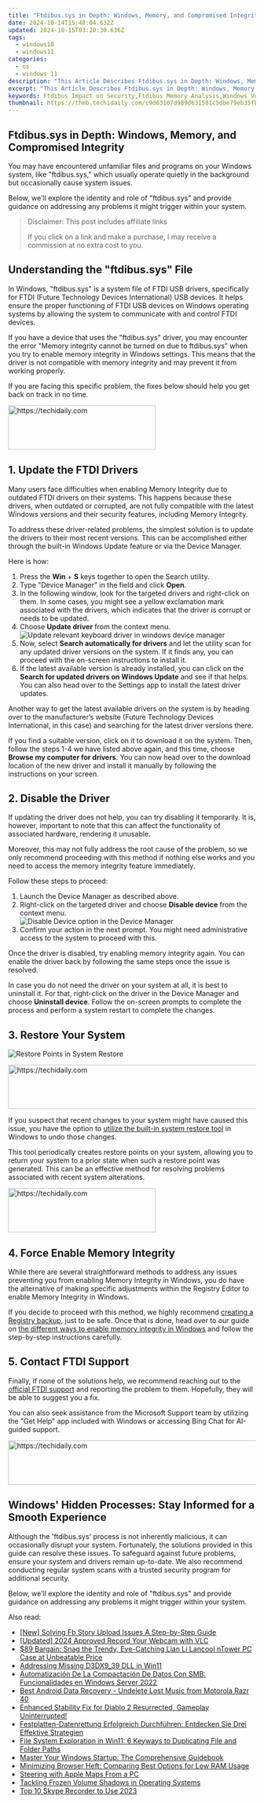 ```yaml
---
title: "Ftdibus.sys in Depth: Windows, Memory, and Compromised Integrity"
date: 2024-10-14T15:48:04.632Z
updated: 2024-10-15T03:20:30.636Z
tags:
  - windows10
  - windows11
categories:
  - os
  - windows 11
description: "This Article Describes Ftdibus.sys in Depth: Windows, Memory, and Compromised Integrity"
excerpt: "This Article Describes Ftdibus.sys in Depth: Windows, Memory, and Compromised Integrity"
keywords: Ftdibus Impact on Security,Ftdibus Memory Analysis,Windows Vulnerability,Ftdibus System Integrity,Compromised Ftdibus in Windows,Memory Exploitation via Ftdibus,Protecting Against Ftdibus Threats
thumbnail: https://thmb.techidaily.com/c9d63107d989d631581c5dbe79eb35fbfb926a1d51af5b4f90784c648af3957e.png
---
```


## Ftdibus.sys in Depth: Windows, Memory, and Compromised Integrity

 You may have encountered unfamiliar files and programs on your Windows system, like "ftdibus.sys," which usually operate quietly in the background but occasionally cause system issues.

 Below, we'll explore the identity and role of "ftdibus.sys" and provide guidance on addressing any problems it might trigger within your system.

>  Disclaimer: This post includes affiliate links
>
>  If you click on a link and make a purchase, I may receive a commission at no extra cost to you.
>

## Understanding the "ftdibus.sys" File

 In Windows, "ftdibus.sys" is a system file of FTDI USB drivers, specifically for FTDI (Future Technology Devices International) USB devices. It helps ensure the proper functioning of FTDI USB devices on Windows operating systems by allowing the system to communicate with and control FTDI devices.

 If you have a device that uses the "ftdibus.sys" driver, you may encounter the error "Memory integrity cannot be turned on due to ftdibus.sys" when you try to enable memory integrity in Windows settings. This means that the driver is not compatible with memory integrity and may prevent it from working properly.

 If you are facing this specific problem, the fixes below should help you get back on track in no time.

<!-- affiliate ads begin -->
<a href="https://aligracehair.sjv.io/c/5597632/1918714/19272" target="_top" id="1918714">
  <img src="//a.impactradius-go.com/display-ad/19272-1918714" border="0" alt="https://techidaily.com" width="300" height="90"/>
</a>
<img height="0" width="0" src="https://aligracehair.sjv.io/i/5597632/1918714/19272" style="position:absolute;visibility:hidden;" border="0" />
<!-- affiliate ads end -->

## 1\. Update the FTDI Drivers

 Many users face difficulties when enabling Memory Integrity due to outdated FTDI drivers on their systems. This happens because these drivers, when outdated or corrupted, are not fully compatible with the latest Windows versions and their security features, including Memory Integrity.

 To address these driver-related problems, the simplest solution is to update the drivers to their most recent versions. This can be accomplished either through the built-in Windows Update feature or via the Device Manager.

 Here is how:

1. Press the **Win** \+ **S** keys together to open the Search utility.
2. Type "Device Manager" in the field and click **Open**.
3. In the following window, look for the targeted drivers and right-click on them. In some cases, you might see a yellow exclamation mark associated with the drivers, which indicates that the driver is corrupt or needs to be updated.
4. Choose **Update driver** from the context menu.  
![Update relevant keyboard driver in windows device manager](https://static1.makeuseofimages.com/wordpress/wp-content/uploads/2023/08/update-relevant-keyboard-driver-in-windows-device-manager.jpg)
5. Now, select **Search automatically for drivers** and let the utility scan for any updated driver versions on the system. If it finds any, you can proceed with the on-screen instructions to install it.
6. If the latest available version is already installed, you can click on the **Search for updated drivers on Windows Update** and see if that helps. You can also head over to the Settings app to install the latest driver updates.

 Another way to get the latest available drivers on the system is by heading over to the manufacturer’s website (Future Technology Devices International, in this case) and searching for the latest driver versions there.

 If you find a suitable version, click on it to download it on the system. Then, follow the steps 1-4 we have listed above again, and this time, choose **Browse my computer for drivers**. You can now head over to the download location of the new driver and install it manually by following the instructions on your screen.

## 2\. Disable the Driver

 If updating the driver does not help, you can try disabling it temporarily. It is, however, important to note that this can affect the functionality of associated hardware, rendering it unusable.

 Moreover, this may not fully address the root cause of the problem, so we only recommend proceeding with this method if nothing else works and you need to access the memory integrity feature immediately.

 Follow these steps to proceed:

1. Launch the Device Manager as described above.
2. Right-click on the targeted driver and choose **Disable device** from the context menu.  
![Disable Device option in the Device Manager](https://static1.makeuseofimages.com/wordpress/wp-content/uploads/2023/03/disable-device-option-1.jpg)
3. Confirm your action in the next prompt. You might need administrative access to the system to proceed with this.

 Once the driver is disabled, try enabling memory integrity again. You can enable the driver back by following the same steps once the issue is resolved.

 In case you do not need the driver on your system at all, it is best to uninstall it. For that, right-click on the driver in the Device Manager and choose **Uninstall device**. Follow the on-screen prompts to complete the process and perform a system restart to complete the changes.

## 3\. Restore Your System

![Restore Points in System Restore](https://static1.makeuseofimages.com/wordpress/wp-content/uploads/2023/06/restore-points-in-system-restore.jpg)

<!-- affiliate ads begin -->
<a href="https://appsumo.8odi.net/c/5597632/2151882/7443" target="_top" id="2151882">
  <img src="//a.impactradius-go.com/display-ad/7443-2151882" border="0" alt="https://techidaily.com" width="600" height="90"/>
</a>
<img height="0" width="0" src="https://appsumo.8odi.net/i/5597632/2151882/7443" style="position:absolute;visibility:hidden;" border="0" />
<!-- affiliate ads end -->

 If you suspect that recent changes to your system might have caused this issue, you have the option to [utilize the built-in system restore tool](https://www.makeuseof.com/use-system-restore-windows/) in Windows to undo those changes.

 This tool periodically creates restore points on your system, allowing you to return your system to a prior state when such a restore point was generated. This can be an effective method for resolving problems associated with recent system alterations.

<!-- affiliate ads begin -->
<a href="https://aligracehair.sjv.io/c/5597632/1896555/19272" target="_top" id="1896555">
  <img src="//a.impactradius-go.com/display-ad/19272-1896555" border="0" alt="https://techidaily.com" width="300" height="90"/>
</a>
<img height="0" width="0" src="https://aligracehair.sjv.io/i/5597632/1896555/19272" style="position:absolute;visibility:hidden;" border="0" />
<!-- affiliate ads end -->

## 4\. Force Enable Memory Integrity

 While there are several straightforward methods to address any issues preventing you from enabling Memory Integrity in Windows, you do have the alternative of making specific adjustments within the Registry Editor to enable Memory Integrity in Windows.

 If you decide to proceed with this method, we highly recommend [creating a Registry backup](https://www.makeuseof.com/tag/backup-restore-windows-registry/), just to be safe. Once that is done, head over to our guide on [the different ways to enable memory integrity in Windows](https://www.makeuseof.com/windows-11-memory-integrity-disabled/) and follow the step-by-step instructions carefully.

## 5\. Contact FTDI Support

 Finally, if none of the solutions help, we recommend reaching out to the [official FTDI support](https://ftdichip.com/technical-support/) and reporting the problem to them. Hopefully, they will be able to suggest you a fix.

 You can also seek assistance from the Microsoft Support team by utilizing the "Get Help" app included with Windows or accessing Bing Chat for AI-guided support.

<!-- affiliate ads begin -->
<a href="https://versadesk.pxf.io/c/5597632/1815678/21290" target="_top" id="1815678">
  <img src="//a.impactradius-go.com/display-ad/21290-1815678" border="0" alt="https://techidaily.com" width="728" height="90"/>
</a>
<img height="0" width="0" src="https://versadesk.pxf.io/i/5597632/1815678/21290" style="position:absolute;visibility:hidden;" border="0" />
<!-- affiliate ads end -->

## Windows' Hidden Processes: Stay Informed for a Smooth Experience

 Although the 'ftdibus.sys' process is not inherently malicious, it can occasionally disrupt your system. Fortunately, the solutions provided in this guide can resolve these issues. To safeguard against future problems, ensure your system and drivers remain up-to-date. We also recommend conducting regular system scans with a trusted security program for additional security.

 Below, we'll explore the identity and role of "ftdibus.sys" and provide guidance on addressing any problems it might trigger within your system.

<span class="atpl-alsoreadstyle">Also read:</span>
<div><ul>
<li><a href="https://facebook-videos.techidaily.com/new-solving-fb-story-upload-issues-a-step-by-step-guide/"><u>[New] Solving Fb Story Upload Issues A Step-by-Step Guide</u></a></li>
<li><a href="https://desktop-recording.techidaily.com/updated-2024-approved-record-your-webcam-with-vlc/"><u>[Updated] 2024 Approved Record Your Webcam with VLC</u></a></li>
<li><a href="https://hardware-reviews.techidaily.com/89-bargain-snag-the-trendy-eye-catching-lian-li-lancool-ntower-pc-case-at-unbeatable-price/"><u>$89 Bargain: Snag the Trendy, Eye-Catching Lian Li Lancool nTower PC Case at Unbeatable Price</u></a></li>
<li><a href="https://win11-tips.techidaily.com/addressing-missing-d3dx939-dll-in-win11/"><u>Addressing Missing D3DX9_39 DLL in Win11</u></a></li>
<li><a href="https://win-rankings.techidaily.com/automatizacion-de-la-compactacion-de-datos-con-smb-funcionalidades-en-windows-server-2022/"><u>Automatización De La Compactación De Datos Con SMB: Funcionalidades en Windows Server 2022</u></a></li>
<li><a href="https://phone-solutions.techidaily.com/best-android-data-recovery-undelete-lost-music-from-motorola-razr-40-by-fonelab-android-recover-music/"><u>Best Android Data Recovery - Undelete Lost Music from Motorola Razr 40</u></a></li>
<li><a href="https://win-solutions.techidaily.com/enhanced-stability-fix-for-diablo-2-resurrected-gameplay-uninterrupted/"><u>Enhanced Stability Fix for Diablo 2 Resurrected, Gameplay Uninterrupted!</u></a></li>
<li><a href="https://win-web.techidaily.com/festplatten-datenrettung-erfolgreich-durchfuhren-entdecken-sie-drei-effektive-strategien/"><u>Festplatten-Datenrettung Erfolgreich Durchführen: Entdecken Sie Drei Effektive Strategien</u></a></li>
<li><a href="https://win11-tips.techidaily.com/file-system-exploration-in-win11-6-keyways-to-duplicating-file-and-folder-paths/"><u>File System Exploration in Win11: 6 Keyways to Duplicating File and Folder Paths</u></a></li>
<li><a href="https://win11-tips.techidaily.com/master-your-windows-startup-the-comprehensive-guidebook/"><u>Master Your Windows Startup: The Comprehensive Guidebook</u></a></li>
<li><a href="https://win11-tips.techidaily.com/minimizing-browser-heft-comparing-best-options-for-low-ram-usage/"><u>Minimizing Browser Heft: Comparing Best Options for Low RAM Usage</u></a></li>
<li><a href="https://win11-tips.techidaily.com/steering-with-apple-maps-from-a-pc/"><u>Steering with Apple Maps From a PC</u></a></li>
<li><a href="https://win11-tips.techidaily.com/tackling-frozen-volume-shadows-in-operating-systems/"><u>Tackling Frozen Volume Shadows in Operating Systems</u></a></li>
<li><a href="https://digital-screen-recording.techidaily.com/top-10-skype-recorder-to-use-2023/"><u>Top 10 Skype Recorder to Use 2023</u></a></li>
</ul></div>

<ins class="adsbygoogle"
      style="display:block"
      data-ad-client="ca-pub-7571918770474297"
      data-ad-slot="8358498916"
      data-ad-format="auto"
      data-full-width-responsive="true"></ins>
    